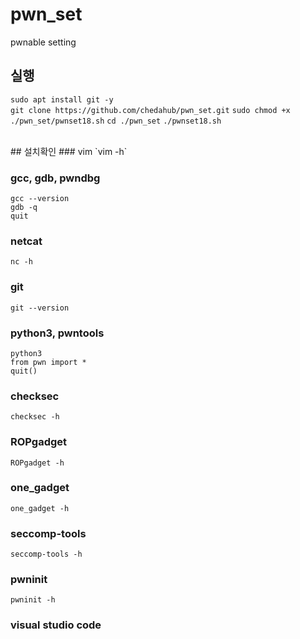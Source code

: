 # pwn_set
pwnable setting


## 실행
`sudo apt install git -y`<br/>
`git clone https://github.com/chedahub/pwn_set.git`
`sudo chmod +x ./pwn_set/pwnset18.sh`
`cd ./pwn_set`
`./pwnset18.sh`

<br/>
## 설치확인
### vim
`vim -h`

### gcc, gdb, pwndbg
`gcc --version`<br/>
`gdb -q`<br/>
`quit`

### netcat
`nc -h `

### git
`git --version`

### python3, pwntools
`python3`<br/>
`from pwn import *`<br/>
`quit()`<br/>

### checksec
`checksec -h`

### ROPgadget
`ROPgadget -h`

### one_gadget
`one_gadget -h`

### seccomp-tools
`seccomp-tools -h`

### pwninit
`pwninit -h`

### visual studio code
